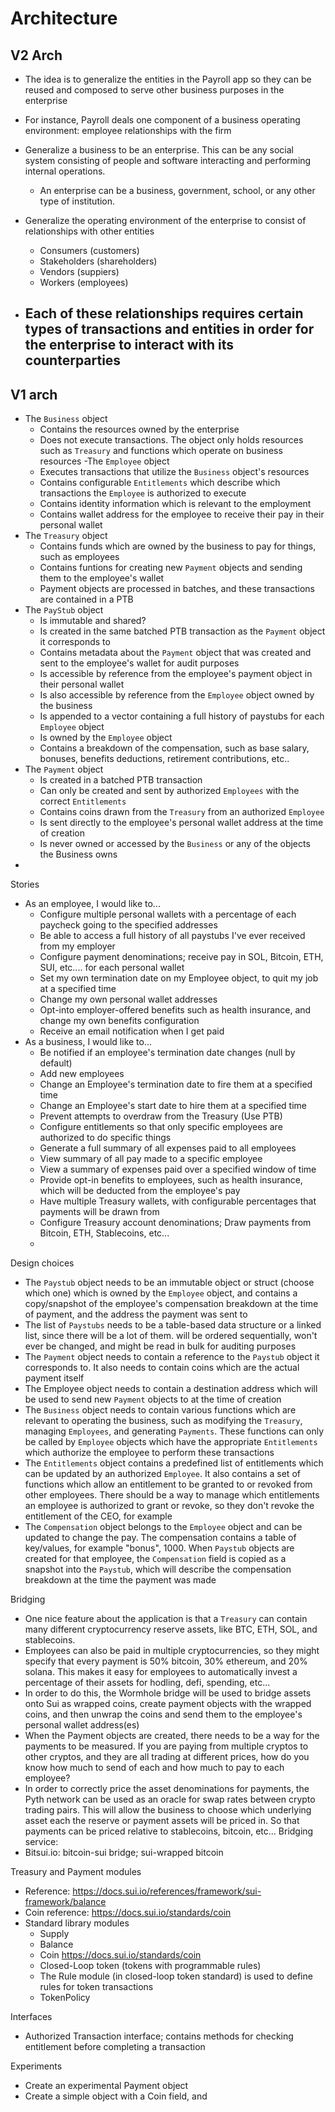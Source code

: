 # Architecture

## V2 Arch
- The idea is to generalize the entities in the Payroll app so they can be reused and composed to serve other business purposes in the enterprise
- For instance, Payroll deals one component of a business operating environment: employee relationships with the firm

- Generalize a business to be an enterprise. This can be any social system consisting of people and software interacting and performing internal operations.
    - An enterprise can be a business, government, school, or any other type of institution.
- Generalize the operating environment of the enterprise to consist of relationships with other entities
    - Consumers (customers)
    - Stakeholders (shareholders)
    - Vendors (suppiers)
    - Workers (employees)
- Each of these relationships requires certain types of transactions and entities in order for the enterprise to interact with its counterparties
    - 
 


## V1 arch
- The `Business` object 
    - Contains the resources owned by the enterprise
    - Does not execute transactions. The object only holds resources such as `Treasury` and functions which operate on business resources
-The `Employee` object
    - Executes transactions that utilize the `Business` object's resources
    - Contains configurable `Entitlements` which describe which transactions the `Employee` is authorized to execute
    - Contains identity information which is relevant to the employment
    - Contains wallet address for the employee to receive their pay in their personal wallet
- The `Treasury` object
    - Contains funds which are owned by the business to pay for things, such as employees
    - Contains funtions for creating new `Payment` objects and sending them to the employee's wallet
    - Payment objects are processed in batches, and these transactions are contained in a PTB
- The `PayStub` object
    - Is immutable and shared?
    - Is created in the same batched PTB transaction as the `Payment` object it corresponds to
    - Contains metadata about the `Payment` object that was created and sent to the employee's wallet for audit purposes
    - Is accessible by reference from the employee's payment object in their personal wallet
    - Is also accessible by reference from the `Employee` object owned by the business
    - Is appended to a vector containing a full history of paystubs for each `Employee` object
    - Is owned by the `Employee` object
    - Contains a breakdown of the compensation, such as base salary, bonuses, benefits deductions, retirement contributions, etc..
- The `Payment` object
    - Is created in a batched PTB transaction 
    - Can only be created and sent by authorized `Employees` with the correct `Entitlements`
    - Contains coins drawn from the `Treasury` from an authorized `Employee`
    - Is sent directly to the employee's personal wallet address at the time of creation
    - Is never owned or accessed by the `Business` or any of the objects the Business owns
- 

Stories
- As an employee, I would like to...
    - Configure multiple personal wallets with a percentage of each paycheck going to the specified addresses
    - Be able to access a full history of all paystubs I've ever received from my employer
    - Configure payment denominations; receive pay in SOL, Bitcoin, ETH, SUI, etc.... for each personal wallet
    - Set my own termination date on my Employee object, to quit my job at a specified time
    - Change my own personal wallet addresses
    - Opt-into employer-offered benefits such as health insurance, and change my own benefits configuration
    - Receive an email notification when I get paid
- As a business, I would like to...
    - Be notified if an employee's termination date changes (null by default)
    - Add new employees
    - Change an Employee's termination date to fire them at a specified time
    - Change an Employee's start date to hire them at a specified time
    - Prevent attempts to overdraw from the Treasury (Use PTB)
    - Configure entitlements so that only specific employees are authorized to do specific things
    - Generate a full summary of all expenses paid to all employees
    - View summary of all pay made to a specific employee
    - View a summary of expenses paid over a specified window of time
    - Provide opt-in benefits to employees, such as health insurance, which will be deducted from the employee's pay
    - Have multiple Treasury wallets, with configurable percentages that payments will be drawn from
    - Configure Treasury account denominations; Draw payments from Bitcoin, ETH, Stablecoins, etc... 
    - 

Design choices
- The `Paystub` object needs to be an immutable object or struct (choose which one) which is owned by the `Employee` object, and contains a copy/snapshot of the employee's compensation breakdown at the time of payment, and the address the payment was sent to
- The list of `Paystubs` needs to be a table-based data structure or a linked list, since there will be a lot of them. will be ordered sequentially, won't ever be changed, and might be read in bulk for auditing purposes
- The `Payment` object needs to contain a reference to the `Paystub` object it corresponds to. It also needs to contain coins which are the actual payment itself
- The Employee object needs to contain a destination address which will be used to send new `Payment` objects to at the time of creation
- The `Business` object needs to contain various functions which are relevant to operating the business, such as modifying the `Treasury`, managing `Employees`, and generating `Payments`. These functions can only be called by `Employee` objects which have the appropriate `Entitlements` which authorize the employee to perform these transactions
- The  `Entitlements` object contains a predefined list of entitlements which can be updated by an authorized `Employee`. It also contains a set of functions which allow an entitlement to be granted to or revoked from other employees. There should be a way to manage which entitlements an employee is authorized to grant or revoke, so they don't revoke the entitlement of the CEO, for example
- The `Compensation` object belongs to the `Employee` object and can be updated to change the pay. The compensation contains a table of key/values, for example "bonus", 1000. When `Paystub` objects are created for that employee, the `Compensation` field is copied as a snapshot into the `Paystub`, which will describe the compensation breakdown at the time the payment was made

Bridging
- One nice feature about the application is that a `Treasury` can contain many different cryptocurrency reserve assets, like BTC, ETH, SOL, and stablecoins. 
- Employees can also be paid in multiple cryptocurrencies, so they might specify that every payment is 50% bitcoin, 30% ethereum, and 20% solana. This makes it easy for employees to automatically invest a percentage of their assets for hodling, defi, spending, etc...
- In order to do this, the Wormhole bridge will be used to bridge assets onto Sui as wrapped coins, create payment objects with the wrapped coins, and then unwrap the coins and send them to the employee's personal wallet address(es)
- When the Payment objects are created, there needs to be a way for the payments to be measured. If you are paying from multiple cryptos to other cryptos, and they are all trading at different prices, how do you know how much to send of each and how much to pay to each employee?
- In order to correctly price the asset denominations for payments, the Pyth network can be used as an oracle for swap rates between crypto trading pairs. This will allow the business to choose which underlying asset each the reserve or payment assets will be priced in. So that payments can be priced relative to stablecoins, bitcoin, etc...
Bridging service:
- Bitsui.io: bitcoin-sui bridge; sui-wrapped bitcoin

Treasury and Payment modules
- Reference: https://docs.sui.io/references/framework/sui-framework/balance 
- Coin reference: https://docs.sui.io/standards/coin 
- Standard library modules
    - Supply<T>
    - Balance<T>
    - Coin https://docs.sui.io/standards/coin
    - Closed-Loop token (tokens with programmable rules)
    - The Rule module (in closed-loop token standard) is used to define rules for token transactions
    - TokenPolicy

Interfaces
- Authorized Transaction interface; contains methods for checking entitlement before completing a transaction


Experiments
- Create an experimental Payment object
- Create a simple object with a Coin field, and 

